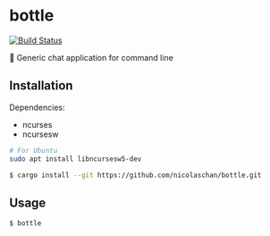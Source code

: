 # bottle
[![Build Status](https://travis-ci.org/nicolaschan/bottle.svg?branch=master)](https://travis-ci.org/nicolaschan/bottle)

🍾 Generic chat application for command line
## Installation
Dependencies:
- ncurses
- ncursesw

```bash
# For Ubuntu
sudo apt install libncursesw5-dev
```

```bash
$ cargo install --git https://github.com/nicolaschan/bottle.git
```

## Usage
```bash
$ bottle
```
